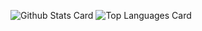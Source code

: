 ![Github Stats Card](https://github-readme-stats.vercel.app/api?username=t-yng&count_private=true&show_icons=true)
![Top Languages Card](https://github-readme-stats.vercel.app/api/top-langs/?username=t-yng)
